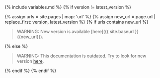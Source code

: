 {% include variables.md %}
{% if version != latest_version %}

  {% assign urls = site.pages | map: 'url' %}
  {% assign new_url = page.url | replace_first: version, latest_version %}
  {% if urls contains new_url %}

  > WARNING: New version is available [here]({{ site.baseurl }}{{new_url}}).

  {% else %}

  > WARNING: This documentation is outdated. Try to look for new version [here]({{home_url}}).

  {% endif %}
{% endif %}

